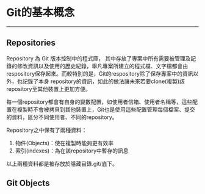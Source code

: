 # Git的基本概念

---

## Repositories

Repository 為 Git 版本控制中的程式庫， 其中存放了專案中所有需要被管理及記錄的修改資訊以及使用的歷史紀錄，舉凡專案所建立的程式檔、文字檔都會由respository保存起來。而較特別的是，Git的respository除了保存專案中的資訊以外，也記錄了本身 repository的資訊，如此的做法讓未來若要clone\(複製\)該repository至其他裝置上更加方便。

每一個repository都會有自身的變數配置，如使用者信箱、使用者名稱等，這些配置在複製時不會被拷貝到其他裝置上，Git也是使用這些配置管理每個檔案、提交的資料，區分不同使用者、不同的repository。

Repository之中保有了兩種資料：

1. 物件\(Objects\)：使在複製時能夠更有效率
2. 索引\(indexes\)：為在該repository中暫存的訊息

以上兩種資料都是被存放於隱藏目錄.git/底下。

## Git Objects





